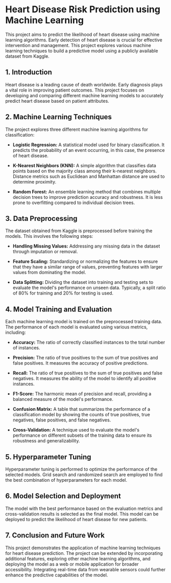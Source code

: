 # Heart Disease Risk Prediction using Machine Learning

This project aims to predict the likelihood of heart disease using machine learning algorithms. Early detection of heart disease is crucial for effective intervention and management. This project explores various machine learning techniques to build a predictive model using a publicly available dataset from Kaggle.

## 1. Introduction

Heart disease is a leading cause of death worldwide. Early diagnosis plays a vital role in improving patient outcomes.  This project focuses on developing and comparing different machine learning models to accurately predict heart disease based on patient attributes.

## 2. Machine Learning Techniques

The project explores three different machine learning algorithms for classification:

* **Logistic Regression:** A statistical model used for binary classification.  It predicts the probability of an event occurring, in this case, the presence of heart disease.

* **K-Nearest Neighbors (KNN):**  A simple algorithm that classifies data points based on the majority class among their k-nearest neighbors.  Distance metrics such as Euclidean and Manhattan distance are used to determine proximity.

* **Random Forest:** An ensemble learning method that combines multiple decision trees to improve prediction accuracy and robustness.  It is less prone to overfitting compared to individual decision trees.

## 3. Data Preprocessing

The dataset obtained from Kaggle is preprocessed before training the models. This involves the following steps:

* **Handling Missing Values:** Addressing any missing data in the dataset through imputation or removal.

* **Feature Scaling:** Standardizing or normalizing the features to ensure that they have a similar range of values, preventing features with larger values from dominating the model.

* **Data Splitting:** Dividing the dataset into training and testing sets to evaluate the model's performance on unseen data.  Typically, a split ratio of 80% for training and 20% for testing is used.

## 4. Model Training and Evaluation

Each machine learning model is trained on the preprocessed training data.  The performance of each model is evaluated using various metrics, including:

* **Accuracy:** The ratio of correctly classified instances to the total number of instances.

* **Precision:**  The ratio of true positives to the sum of true positives and false positives. It measures the accuracy of positive predictions.

* **Recall:**  The ratio of true positives to the sum of true positives and false negatives. It measures the ability of the model to identify all positive instances.

* **F1-Score:** The harmonic mean of precision and recall, providing a balanced measure of the model's performance.

* **Confusion Matrix:** A table that summarizes the performance of a classification model by showing the counts of true positives, true negatives, false positives, and false negatives.

* **Cross-Validation:** A technique used to evaluate the model's performance on different subsets of the training data to ensure its robustness and generalizability.

## 5. Hyperparameter Tuning

Hyperparameter tuning is performed to optimize the performance of the selected models. Grid search and randomized search are employed to find the best combination of hyperparameters for each model.

## 6. Model Selection and Deployment

The model with the best performance based on the evaluation metrics and cross-validation results is selected as the final model.  This model can be deployed to predict the likelihood of heart disease for new patients.

## 7. Conclusion and Future Work

This project demonstrates the application of machine learning techniques for heart disease prediction. The project can be extended by incorporating additional features, exploring other machine learning algorithms, and deploying the model as a web or mobile application for broader accessibility.  Integrating real-time data from wearable sensors could further enhance the predictive capabilities of the model.
